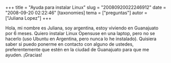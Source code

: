 +++
title = "Ayuda para instalar Linux"
slug = "20080920022246912"
date = "2008-09-20 02:22:46"
[taxonomies]
tema = ["preguntas"]
autor = ["Juliana Lopez"]
+++

Hola, mi nombre es Juliana, soy argentina, estoy viviendo en Guanajuato
por 6 meses. Quiero instalar Linux Opensuse en una laptop, pero no se
hacerlo (uso Ubuntu en Argentina, pero nunca lo he instalado). Quisiera
saber si puedo ponerme en contacto con alguno de ustedes,
preferentemente que estén en la ciudad de Guanajuato para que me ayuden.
¡Gracias!


